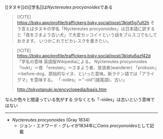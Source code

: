 
[[タヌキ]]の[[学名]]は*Nyctereutes procyonoides*である

> [!CITE] https://bsky.app/profile/traffickerg.bsky.social/post/3klqt5g7ult2h
> そう言えばタヌキの学名「Nyctereutes procyonoides」は日本語に訳すると「夜をさまよう古い犬」で大変カッコイイという話をブルスコでもしておきます。 いつかこれでピカレスクを書きたい。

> [!CITE] https://bsky.app/profile/traffickerg.bsky.social/post/3klqtu6azf42d
> 「学名の意味
英語版Wikipediaによる。
Nyctereutes procyonoides
「nukt」＝夜
「ereuten」＝さまよう者、放浪者(wanderer)
「prokuon」＝before-dog、原始的なイヌ、といった意味。新ラテン語では「アライグマ」を意味する。
「-oides」＝"-old"(接尾語)、古い」
>
> http://tokyotanuki.jp/encyclopedia/basis.htm

なんか色々と間違っている気がする
少なくとも「-oides」は古いという意味ではない

---

- *Nyctereutes procyonoides* (Gray  1834)
	- ジョン・エドワード・グレイが1834年に*Canis  procyonoides*として記載